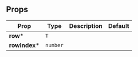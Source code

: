 <!-- This file is automatically generated, do not edit manually. -->

## Props

| Prop | Type | Description | Default |
| ---- | ---- | ----------- | ------- |
| **row*** | `T` |  |  |
| **rowIndex*** | `number` |  |  |

